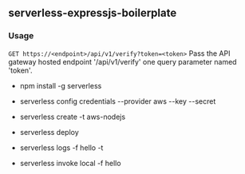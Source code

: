 ## serverless-expressjs-boilerplate

### Usage
```GET https://<endpoint>/api/v1/verify?token=<token>```
Pass the API gateway hosted endpoint '/api/v1/verify' one query parameter named 'token'.  


* npm install -g serverless
* serverless config credentials --provider aws --key <key> --secret <secret-key>
* serverless create -t aws-nodejs
* serverless deploy


* serverless logs -f hello -t
* serverless invoke local -f hello
